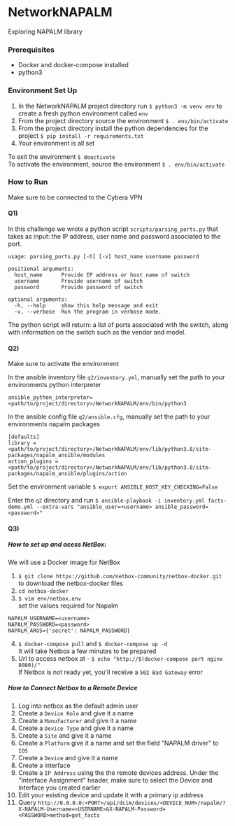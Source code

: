 # NetworkNAPALM
Exploring NAPALM library

### Prerequisites
- Docker and docker-compose installed 
- python3

### Environment Set Up
1. In the NetworkNAPALM project directory run `$ python3 -m venv env` to create a fresh python environment called `env`
2. From the project directory source the environment `$ . env/bin/activate`
3. From the project directory install the python dependencies for the project `$ pip install -r requirements.txt`
4. Your environment is all set

To exit the environment `$ deactivate`  
To activate the environment, source the environment `$ . env/bin/activate`


### How to Run
Make sure to be connected to the Cybera VPN

#### Q1)

In this challenge we wrote a python script `scripts/parsing_ports.py` that takes as input: the IP address, user name and password associated to the port. 

    usage: parsing_ports.py [-h] [-v] host_name username password

    positional arguments:
      host_name      Provide IP address or host name of switch
      username       Provide username of switch
      password       Provide password of switch

    optional arguments:
      -h, --help     show this help message and exit
      -v, --verbose  Run the program in verbose mode.
      
The python script will return: a list of ports associated with the switch, along with information on the switch such as the vendor and model. 

#### Q2)
Make sure to activate the environment

In the ansible inventory file `q2/inventory.yml`, manually set the path to your environments python interpreter 
```
ansible_python_interpreter=<path/to/project/directory>/NetworkNAPALM/env/bin/python3
```

In the ansible config file `q2/ansible.cfg`, manually set the path to your environments napalm packages
```
[defaults]
library = <path/to/project/directory>/NetworkNAPALM/env/lib/python3.8/site-packages/napalm_ansible/modules
action_plugins = <path/to/project/directory>/NetworkNAPALM/env/lib/python3.8/site-packages/napalm_ansible/plugins/action
```

Set the environment variable `$ export ANSIBLE_HOST_KEY_CHECKING=False`

Enter the `q2` directory and run `$ ansible-playbook -i inventory.yml facts-demo.yml --extra-vars "ansible_user=<username> ansible_password=<password>"`

#### Q3)
##### How to set up and acess NetBox:  

We will use a Docker image for NetBox 
1. `$ git clone https://github.com/netbox-community/netbox-docker.git` to download the netbox-docker files
2. `cd netbox-docker`
3. `$ vim env/netbox.env`  
set the values required for Napalm
```
NAPALM_USERNAME=<username>
NAPALM_PASSWORD=<password>
NAPALM_ARGS={'secret': NAPALM_PASSWORD}
```
4. `$ docker-compose pull` and `$ docker-compose up -d`  
It will take Netbox a few minutes to be prepared
5. Url to access netbox at - `$ echo "http://$(docker-compose port nginx 8080)/"`  
If Netbox is not ready yet, you'll receive a `502 Bad Gateway` error

##### How to Connect Netbox to a Remote Device
1. Log into netbox as the default admin user
2. Create a `Device Role` and give it a name
3. Create a `Manufacturer` and give it a name
4. Create a `Device Type` and give it a name
5. Create a `Site` and give it a name
6. Create a `Platform` give it a name and set the field "NAPALM driver" to `IOS`
7. Create a `Device` and give it a name
8. Create a interface
9. Create a `IP Address` using the the remote devices address. Under the "Interface Assignment" header, make sure to select the Device and Interface you created earlier
10. Edit your existing device and update it with a primary ip address
11. Query 
`http://0.0.0.0:<PORT>/api/dcim/devices/<DEVICE_NUM>/napalm/?X-NAPALM-Username=<USERNAME>&X-NAPALM-Password=<PASSWORD>method=get_facts`

